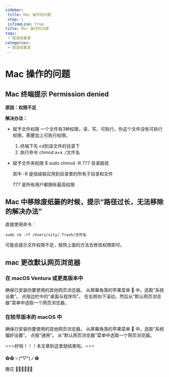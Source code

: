 ```yaml
---
sidebar: 
 title: Mac 操作的问题
 step: 1
 isTimeLine: true
title: Mac 操作的问题
tags:
 - 错误收集录
categories:
 - 错误收集录
---
```


# Mac 操作的问题

## Mac 终端提示 Permission denied
**原因：权限不足**

**解决办法：**
- 赋予文件权限
  一个文件有3种权限，读、写、可执行，你这个文件没有可执行权限，需要加上可执行权限。
  1. 终端下先 cd到该文件的目录下
  2. 执行命令 chmod a+x ./文件名

- 赋予文件夹权限
  $ sudo chmod -R 777 目录路径

  其中 -R 是指级联应用到目录里的所有子目录和文件

  777 是所有用户都拥有最高权限

## Mac 中移除废纸篓的时候，提示“路径过长，无法移除的解决办法”

直接使用命令：
```shell
sudo rm -rf /Users/vity/.Trash/文件名
```
可能会提示文件权限不足，按照上面的方法去修改权限即可。

## mac 更改默认网页浏览器

### 在 macOS Ventura 或更高版本中
确保已安装你要使用的其他网页浏览器。
从屏幕角落的苹果菜单  中，选取“系统设置”。
点按边栏中的“桌面与程序坞”。
在右侧向下滚动，然后从“默认网页浏览器”菜单中选取一个网页浏览器。

### 在较早版本的 macOS 中
确保已安装你要使用的其他网页浏览器。
从屏幕角落的苹果菜单  中，选取“系统偏好设置”。
点按“通用”。
从“默认网页浏览器”菜单中选取一个网页浏览器。





⭐️⭐️⭐️好啦！！！本文章到这里就结束啦。⭐️⭐️⭐️

✿✿ヽ(°▽°)ノ✿

撒花 🌸🌸🌸🌸🌸🌸
